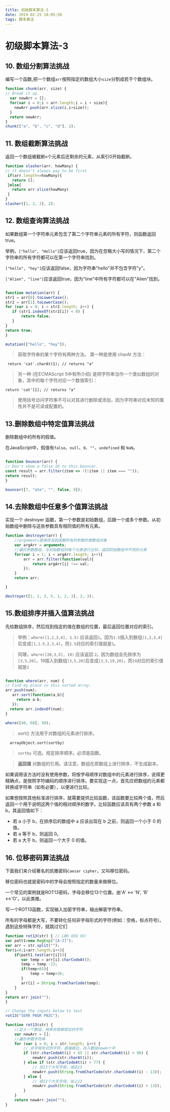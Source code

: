 ```yaml
---
title: 初级脚本算法-3
date: 2019-02-25 18:05:58
tags: 脚本算法
---
```


# 初级脚本算法-3

## 10. 数组分割算法挑战

编写一个函数,把一个数组`arr`按照指定的数组大小`size`分割成若干个数组块。

``` js
function chunk(arr, size) {
// Break it up.
  var newArr = [];
  for(var i = 0;i < arr.length;i = i + size){
    newArr.push(arr.slice(i,i+size));
  }
  return newArr;
}
chunk(["a", "b", "c", "d"], 2);


```
## 11. 数组截断算法挑战

 返回一个数组被截断`n`个元素后还剩余的元素，从索引0开始截断。

 ``` js
 function slasher(arr, howMany) {
// it doesn't always pay to be first
  if(arr.length<=howMany){
    return [];
  }else{
    return arr.slice(howMany)
  }
}
slasher([1, 2, 3], 2);
```

## 12. 数组查询算法挑战

 如果数组第一个字符串元素包含了第二个字符串元素的所有字符，则函数返回true。

 举例，`["hello", "Hello"]`应该返回true，因为在忽略大小写的情况下，第二个字符串的所有字符都可以在第一个字符串找到。

 `["hello", "hey"]`应该返回false，因为字符串"hello"并不包含字符"y"。

 `["Alien", "line"]`应该返回true，因为"line"中所有字符都可以在"Alien"找到。

 ``` js

function mutation(arr) {
str1 = arr[0].toLowerCase();
str2 = arr[1].toLowerCase();
for (var i = 0; i < str2.length; i++) {
    if (str1.indexOf(str2[i]) < 0) {
        return false;
    }
}
return true;
}

mutation(["hello", "hey"]);


 ```
 > 获取字符串的某个字符有两种方法。 第一种是使用 charAt 方法：
 
     return 'cat'.charAt(1); // returns "a"
 > 另一种 (在ECMAScript 5中有所介绍) 是把字符串当作一个类似数组的对象，其中的每个字符对应一个数值索引：

    return 'cat'[1]; // returns "a"  

> 使用括号访问字符串不可以对其进行删除或添加，因为字符串对应未知的属性并不是可读或配置的。

## 13.删除数组中特定值算法挑战

删除数组中的所有的假值。

在JavaScript中，假值有`false`、`null`、`0`、`""`、`undefined` 和 `NaN`。

``` js

function bouncer(arr) {
// Don't show a false ID to this bouncer.
const result = arr.filter(item => !(!item || item === ""));
return result;
}

bouncer([7, "ate", "", false, 9]);

```

## 14.去除数组中任意多个值算法挑战

实现一个 destroyer 函数，第一个参数是初始数组，后跟一个或多个参数。从初始数组中删除与这些参数具有相同值的所有元素。

``` js
function destroyer(arr) {
    //arguments是保存当前函数所有的参数的类数组对象
    var argArr = arguments;
    //遍历参数数组，与初始数组的每个元素进行比较，返回初始数组中不同的元素
    for(var i = 1; i < argArr.length; i++){
        arr = arr.filter(function(val){
            return argArr[i] !== val;
        });
    }
    return arr;

}

destroyer([1, 2, 3, 5, 1, 2, 3], 2, 3);
```

## 15.数组排序并插入值算法挑战

先给数组排序，然后找到指定的值在数组的位置，最后返回位置对应的索引。

> 举例：`where([1,2,3,4], 1.5)` 应该返回`1`。因为`1.5`插入到数组`[1,2,3,4]`后变成`[1,1.5,2,3,4]`，而`1.5`对应的索引值就是`1`。

> 同理，`where([20,3,5], 19)` 应该返回 `2`。因为数组会先排序为 `[3,5,20]`，19插入到数组`[3,5,20]`后变成`[3,5,19,20]`，而`19`对应的索引值就是`2`

``` js

function where(arr, num) {
// Find my place in this sorted array.
arr.push(num);
   arr.sort(function(a,b){
     return a-b;
   });
  return arr.indexOf(num);
}
 
where([40, 60], 50);
```

> sort() 方法用于对数组的元素进行排序。

      arrayObject.sort(sortby)
> `sortby`	可选。规定排序顺序。必须是函数。

> **返回值**  对数组的引用。请注意，数组在原数组上进行排序，不生成副本。

如果调用该方法时没有使用参数，将按字母顺序对数组中的元素进行排序，说得更精确点，是按照字符编码的顺序进行排序。要实现这一点，首先应把数组的元素都转换成字符串（如有必要），以便进行比较。

如果想按照其他标准进行排序，就需要提供比较函数，该函数要比较两个值，然后返回一个用于说明这两个值的相对顺序的数字。比较函数应该具有两个参数 a 和 b，其返回值如下：

+ 若 a 小于 b，在排序后的数组中 a 应该出现在 b 之前，则返回一个小于 0 的值。
+ 若 a 等于 b，则返回 0。
+ 若 a 大于 b，则返回一个大于 0 的值。

## 16. 位移密码算法挑战

下面我们来介绍著名的凯撒密码`Caesar cipher`，又叫移位密码。

移位密码也就是密码中的字母会按照指定的数量来做移位。

一个常见的案例就是ROT13密码，字母会移位13个位置。由'A' ↔ 'N', 'B' ↔'O'，以此类推。

写一个ROT13函数，实现输入加密字符串，输出解密字符串。

所有的字母都是大写，不要转化任何非字母形式的字符(例如：空格，标点符号)，遇到这些特殊字符，就跳过它们

``` js
function rot13(str) { // LBH QVQ VG!
var patt1=new RegExp("[A-Z]");
var arr = str.split("");
for(i=0;i<arr.length;i++){
	if(patt1.test(arr[i])){
	   var temp = arr[i].charCodeAt();
	   temp = temp -13;
	   if(temp<65){
	       temp = temp+26;
	   }
	   arr[i] = String.fromCharCode(temp);
	}
}
return arr.join("");
}

// Change the inputs below to test
rot13("SERR PBQR PNZC");
```

``` js
function rot13(str) {
    //定义一个数组，用来存放解密后的字符
    var newArr = [];
    //遍历参数字符串
    for (var i = 0; i < str.length; i++) {
        // 非字母形式的字符，直接跳过，存入数组newArr中
        if (str.charCodeAt(i) < 65 || str.charCodeAt(i) > 90) {
            newArr.push(str.charAt(i));
        } else if (str.charCodeAt(i) > 77) {
            // 后13个大写字母，减去13
            newArr.push(String.fromCharCode(str.charCodeAt(i) - 13));
        } else {
            // 前13个大写字母，加上13 
            newArr.push(String.fromCharCode(str.charCodeAt(i) + 13));
        }
    }
    return newArr.join("");
}
```